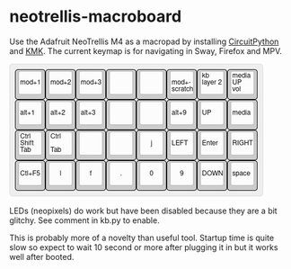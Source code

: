 # neotrellis-macroboard


Use the Adafruit NeoTrellis M4 as a macropad by installing [CircuitPython](https://circuitpython.org/board/trellis_m4_express/) and [KMK](https://kmkfw.io/). The current keymap is for navigating in Sway, Firefox and MPV.

![keymap](https://github.com/ssk8/neotrellis-macroboard/blob/main/keyboard-layout.jpg?raw=true)

LEDs (neopixels) do work but have been disabled because they are a bit glitchy. See comment in kb.py to enable.

This is probably more of a novelty than useful tool. Startup time is quite slow so expect to wait 10 second or more after plugging it in but it works well after booted.